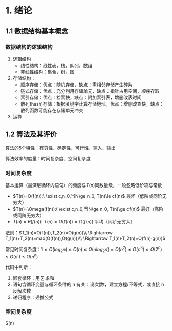 # 1. 绪论

## 1.1 数据结构基本概念

### 数据结构的逻辑结构

1. 逻辑结构
   - 线性结构：线性表，栈，队列，数组
   - 非线性结构：集合，树，图
2. 存储结构：
   - 顺序存储：优点：随机存储，缺点：需相邻存储产生碎片
   - 链式存储：优点：充分利用存储单元，缺点：指针占用空间，顺序存取
   - 索引存储：优点：检索快，缺点：附加索引表，增删改表时间
   - 散列(hash)存储：根据关键字计算存储地址。优点：增删改查快，缺点：散列函数可能存在存储单元冲突
3. 运算

## 1.2 算法及其评价

算法的5个特性：有穷性、确定性、可行性、输入、输出

算法效率的度量：时间复杂度、空间复杂度

### 时间复杂度

基本运算（最深层循环内语句）的频度与$T(n)$同数量级，一般忽略低阶项与常数

- $T(n)=O(f(n)):\ \exist c,n_0,当N\ge n_0, T(n)\le cf(n)$ 最坏（低阶或同阶无穷大）
- $T(n)=\Omega(f(n)):\ \exist c,n_0,当N\ge n_0, T(n)\ge cf(n)$ 最好（高阶或同阶无穷大）
- $T(n)=\theta(f(n)):\ T(n)=O(f(n))=\Omega(f(n))$ 平均（同阶无穷大）

法则：$T_1(n)=O(f(n)),T_2(n)=O(g(n))\\
\Rightarrow T_1(n)+T_2(n)=max(O(f(n)),O(g(n)))\\
\Rightarrow T_1(n)·T_2(n)=O(f(n)·g(n))$

常见时间复杂度：$1\le O(log_2n)\le O(n)\le O(nlog_2n)\le O(n^2)\le O(n^3)\le O(2^n)\le O(n!)\le O(n^n)$

代码中判断：

1. 嵌套循环：用 $\sum$ 求和 
2. 语句含循环变量与循环条件的 n 有关：设次数t，建立方程/不等式，或直接 n 反解次数
3. 递归程序：递推公式

### 空间复杂度

S(n)



